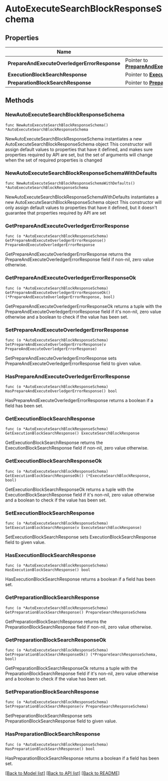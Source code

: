 # AutoExecuteSearchBlockResponseSchema

## Properties

Name | Type | Description | Notes
------------ | ------------- | ------------- | -------------
**PrepareAndExecuteOverledgerErrorResponse** | Pointer to [**PrepareAndExecuteOverledgerErrorResponse**](PrepareAndExecuteOverledgerErrorResponse.md) |  | [optional] 
**ExecutionBlockSearchResponse** | Pointer to [**ExecuteSearchBlockResponse**](ExecuteSearchBlockResponse.md) |  | [optional] 
**PreparationBlockSearchResponse** | Pointer to [**PrepareSearchResponseSchema**](PrepareSearchResponseSchema.md) |  | [optional] 

## Methods

### NewAutoExecuteSearchBlockResponseSchema

`func NewAutoExecuteSearchBlockResponseSchema() *AutoExecuteSearchBlockResponseSchema`

NewAutoExecuteSearchBlockResponseSchema instantiates a new AutoExecuteSearchBlockResponseSchema object
This constructor will assign default values to properties that have it defined,
and makes sure properties required by API are set, but the set of arguments
will change when the set of required properties is changed

### NewAutoExecuteSearchBlockResponseSchemaWithDefaults

`func NewAutoExecuteSearchBlockResponseSchemaWithDefaults() *AutoExecuteSearchBlockResponseSchema`

NewAutoExecuteSearchBlockResponseSchemaWithDefaults instantiates a new AutoExecuteSearchBlockResponseSchema object
This constructor will only assign default values to properties that have it defined,
but it doesn't guarantee that properties required by API are set

### GetPrepareAndExecuteOverledgerErrorResponse

`func (o *AutoExecuteSearchBlockResponseSchema) GetPrepareAndExecuteOverledgerErrorResponse() PrepareAndExecuteOverledgerErrorResponse`

GetPrepareAndExecuteOverledgerErrorResponse returns the PrepareAndExecuteOverledgerErrorResponse field if non-nil, zero value otherwise.

### GetPrepareAndExecuteOverledgerErrorResponseOk

`func (o *AutoExecuteSearchBlockResponseSchema) GetPrepareAndExecuteOverledgerErrorResponseOk() (*PrepareAndExecuteOverledgerErrorResponse, bool)`

GetPrepareAndExecuteOverledgerErrorResponseOk returns a tuple with the PrepareAndExecuteOverledgerErrorResponse field if it's non-nil, zero value otherwise
and a boolean to check if the value has been set.

### SetPrepareAndExecuteOverledgerErrorResponse

`func (o *AutoExecuteSearchBlockResponseSchema) SetPrepareAndExecuteOverledgerErrorResponse(v PrepareAndExecuteOverledgerErrorResponse)`

SetPrepareAndExecuteOverledgerErrorResponse sets PrepareAndExecuteOverledgerErrorResponse field to given value.

### HasPrepareAndExecuteOverledgerErrorResponse

`func (o *AutoExecuteSearchBlockResponseSchema) HasPrepareAndExecuteOverledgerErrorResponse() bool`

HasPrepareAndExecuteOverledgerErrorResponse returns a boolean if a field has been set.

### GetExecutionBlockSearchResponse

`func (o *AutoExecuteSearchBlockResponseSchema) GetExecutionBlockSearchResponse() ExecuteSearchBlockResponse`

GetExecutionBlockSearchResponse returns the ExecutionBlockSearchResponse field if non-nil, zero value otherwise.

### GetExecutionBlockSearchResponseOk

`func (o *AutoExecuteSearchBlockResponseSchema) GetExecutionBlockSearchResponseOk() (*ExecuteSearchBlockResponse, bool)`

GetExecutionBlockSearchResponseOk returns a tuple with the ExecutionBlockSearchResponse field if it's non-nil, zero value otherwise
and a boolean to check if the value has been set.

### SetExecutionBlockSearchResponse

`func (o *AutoExecuteSearchBlockResponseSchema) SetExecutionBlockSearchResponse(v ExecuteSearchBlockResponse)`

SetExecutionBlockSearchResponse sets ExecutionBlockSearchResponse field to given value.

### HasExecutionBlockSearchResponse

`func (o *AutoExecuteSearchBlockResponseSchema) HasExecutionBlockSearchResponse() bool`

HasExecutionBlockSearchResponse returns a boolean if a field has been set.

### GetPreparationBlockSearchResponse

`func (o *AutoExecuteSearchBlockResponseSchema) GetPreparationBlockSearchResponse() PrepareSearchResponseSchema`

GetPreparationBlockSearchResponse returns the PreparationBlockSearchResponse field if non-nil, zero value otherwise.

### GetPreparationBlockSearchResponseOk

`func (o *AutoExecuteSearchBlockResponseSchema) GetPreparationBlockSearchResponseOk() (*PrepareSearchResponseSchema, bool)`

GetPreparationBlockSearchResponseOk returns a tuple with the PreparationBlockSearchResponse field if it's non-nil, zero value otherwise
and a boolean to check if the value has been set.

### SetPreparationBlockSearchResponse

`func (o *AutoExecuteSearchBlockResponseSchema) SetPreparationBlockSearchResponse(v PrepareSearchResponseSchema)`

SetPreparationBlockSearchResponse sets PreparationBlockSearchResponse field to given value.

### HasPreparationBlockSearchResponse

`func (o *AutoExecuteSearchBlockResponseSchema) HasPreparationBlockSearchResponse() bool`

HasPreparationBlockSearchResponse returns a boolean if a field has been set.


[[Back to Model list]](../README.md#documentation-for-models) [[Back to API list]](../README.md#documentation-for-api-endpoints) [[Back to README]](../README.md)


